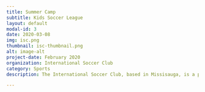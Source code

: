 ```yaml
---
title: Summer Camp
subtitle: Kids Soccer League
layout: default
modal-id: 3
date: 2020-03-08
img: isc.png
thumbnail: isc-thumbnail.png
alt: image-alt
project-date: February 2020
organization: International Soccer Club
category: Sports
description: The International Soccer Club, based in Missisauga, is a pioneer of summer sports programs. Every winter, the program engages families at community centers throughout Missisauga for engaging kids in soccer. The efforts of ISC and community stakeholders has made soccer one of the most popular games in the community.     

---
```

